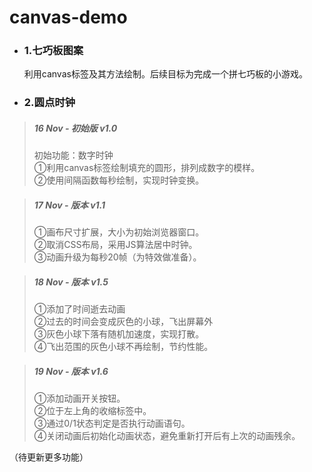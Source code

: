 # canvas-demo
- ### 1.七巧板图案
  利用canvas标签及其方法绘制。后续目标为完成一个拼七巧板的小游戏。
- ### 2.圆点时钟
> ##### 16 Nov - 初始版 v1.0
>初始功能：数字时钟<br/>
>①利用canvas标签绘制填充的圆形，排列成数字的模样。<br/>
>②使用间隔函数每秒绘制，实现时钟变换。

> ##### 17 Nov - 版本 v1.1
>①画布尺寸扩展，大小为初始浏览器窗口。<br/>
>②取消CSS布局，采用JS算法居中时钟。<br/>
>③动画升级为每秒20帧（为特效做准备）。

> ##### 18 Nov - 版本 v1.5
>①添加了时间逝去动画<br/>
>②过去的时间会变成灰色的小球，飞出屏幕外<br/>
>③灰色小球下落有随机加速度，实现打散。<br/>
>④飞出范围的灰色小球不再绘制，节约性能。

> ##### 19 Nov - 版本 v1.6
>①添加动画开关按钮。<br/>
>②位于左上角的收缩标签中。<br/>
>③通过0/1状态判定是否执行动画语句。<br/>
>④关闭动画后初始化动画状态，避免重新打开后有上次的动画残余。

（待更新更多功能） 
